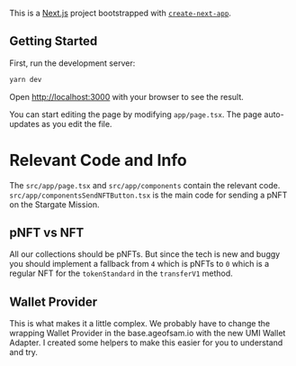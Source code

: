 This is a [Next.js](https://nextjs.org/) project bootstrapped with [`create-next-app`](https://github.com/vercel/next.js/tree/canary/packages/create-next-app).

## Getting Started

First, run the development server:

```bash
yarn dev
```

Open [http://localhost:3000](http://localhost:3000) with your browser to see the result.

You can start editing the page by modifying `app/page.tsx`. The page auto-updates as you edit the file.

# Relevant Code and Info

The `src/app/page.tsx` and `src/app/components` contain the relevant code.
`src/app/componentsSendNFTButton.tsx` is the main code for sending a pNFT on the Stargate Mission.

## pNFT vs NFT

All our collections should be pNFTs. But since the tech is new and buggy you should implement a fallback from `4` which is pNFTs to `0` which is a regular NFT for the `tokenStandard` in the `transferV1` method.

## Wallet Provider

This is what makes it a little complex. We probably have to change the wrapping Wallet Provider in the base.ageofsam.io with the new UMI Wallet Adapter.
I created some helpers to make this easier for you to understand and try.
